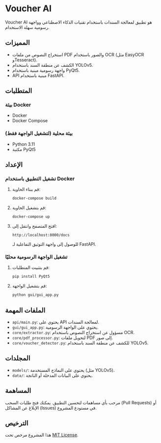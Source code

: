 # Voucher AI

Voucher AI هو تطبيق لمعالجة السندات باستخدام تقنيات الذكاء الاصطناعي وواجهة رسومية سهلة الاستخدام.

## المميزات
- استخراج النصوص من ملفات PDF والصور باستخدام OCR (مثل EasyOCR وTesseract).
- الكشف عن منطقة السند باستخدام YOLOv5.
- واجهة رسومية مبنية باستخدام PyQt5.
- API مبنية باستخدام FastAPI.

## المتطلبات

### بيئة Docker
- Docker
- Docker Compose

### بيئة محلية (لتشغيل الواجهة فقط)
- Python 3.11
- مكتبة PyQt5

## الإعداد

### تشغيل التطبيق باستخدام Docker
1. قم ببناء الحاوية:
   ```bash
   docker-compose build
   ```
2. قم بتشغيل الحاوية:
   ```bash
   docker-compose up
   ```
3. افتح المتصفح وانتقل إلى:
   ```
   http://localhost:8000/docs
   ```
   للوصول إلى واجهة التوثيق التفاعلية لـ FastAPI.

### تشغيل الواجهة الرسومية محليًا
1. قم بتثبيت المتطلبات:
   ```bash
   pip install PyQt5
   ```
2. قم بتشغيل الواجهة:
   ```bash
   python gui/gui_app.py
   ```

## الملفات المهمة
- `api/main.py`: يحتوي على API لمعالجة السندات.
- `gui/gui_app.py`: يحتوي على الواجهة الرسومية.
- `core/extractor.py`: مسؤول عن استخراج النصوص باستخدام OCR.
- `core/pdf_processor.py`: لتحويل ملفات PDF إلى صور.
- `core/voucher_detector.py`: للكشف عن منطقة السند باستخدام YOLOv5.

## المجلدات
- `models/`: يحتوي على النماذج المستخدمة (مثل YOLOv5).
- `data/`: يحتوي على البيانات المدخلة أو الناتجة.

## المساهمة
مرحب بأي مساهمات لتحسين التطبيق. يمكنك فتح طلبات السحب (Pull Requests) أو الإبلاغ عن المشاكل (Issues) في مستودع المشروع.

## الترخيص
هذا المشروع مرخص تحت [MIT License](LICENSE).
